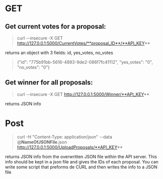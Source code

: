 
# GET

## Get current votes for a proposal:
> curl --insecure  -X GET http://127.0.0.1:5000/CurrentVotes/**proposal_ID**/**API_KEY**

returns an object with 3 fields: id, yes_votes, no_votes
> {"id": "775b91bb-5616-4893-9de2-086f7fc41112", "yes_votes": "0", "no_votes": "0"}

## Get winner for all proposals:
> curl --insecure  -X GET http://127.0.0.1:5000/Winner/**API_KEY**

returns JSON info

# Post
> curl -H "Content-Type: application/json" --data @**NameOfJSONFile**.json http://127.0.0.1:5000/UploadProposals/**API_KEY**

returns JSON info from the overwritten JSON file within the API server. This info should be kept in a json file and gives the IDs of each proposal. You can write some script that preforms de CURL and then writes the info to a JSON file
